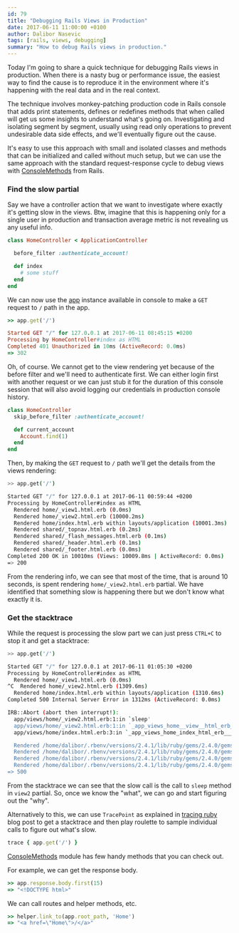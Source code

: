 ```yaml
---
id: 79
title: "Debugging Rails Views in Production"
date: 2017-06-11 11:00:00 +0100
author: Dalibor Nasevic
tags: [rails, views, debugging]
summary: "How to debug Rails views in production."
---
```


Today I'm going to share a quick technique for debugging Rails views in production. When there is a nasty bug or performance issue, the easiest way to find the cause is to reproduce it in the environment where it's happening with the real data and in the real context.

The technique involves monkey-patching production code in Rails console that adds print statements, defines or redefines methods that when called will get us some insights to understand what's going on. Investigating and isolating segment by segment, usually using read only operations to prevent undesirable data side effects, and we'll eventually figure out the cause.

It's easy to use this approach with small and isolated classes and methods that can be initialized and called without much setup, but we can use the same approach with the standard request-response cycle to debug views with [ConsoleMethods](http://api.rubyonrails.org/classes/Rails/ConsoleMethods.html) from Rails.

### Find the slow partial

Say we have a controller action that we want to investigate where exactly it's getting slow in the views. Btw, imagine that this is happening only for a single user in production and transaction average metric is not revealing us any useful info.

```ruby
class HomeController < ApplicationController

  before_filter :authenticate_account!

  def index
    # some stuff
  end
end
```

We can now use the [app](http://api.rubyonrails.org/classes/Rails/ConsoleMethods.html#method-i-app) instance available in console to make a `GET` request to `/` path in the app.

```ruby
>> app.get('/')

Started GET "/" for 127.0.0.1 at 2017-06-11 08:45:15 +0200
Processing by HomeController#index as HTML
Completed 401 Unauthorized in 10ms (ActiveRecord: 0.0ms)
=> 302
```

Oh, of course. We cannot get to the view rendering yet because of the before filter and we'll need to authenticate first. We can either login first with another request or we can just stub it for the duration of this console session that will also avoid logging our credentials in production console history.

```ruby
class HomeController
  skip_before_filter :authenticate_account!

  def current_account
    Account.find(1)
  end
end
```

Then, by making the `GET` request to `/` path we'll get the details from the views rendering:

```bash
>> app.get('/')

Started GET "/" for 127.0.0.1 at 2017-06-11 00:59:44 +0200
Processing by HomeController#index as HTML
  Rendered home/_view1.html.erb (0.0ms)
  Rendered home/_view2.html.erb (10000.2ms)
  Rendered home/index.html.erb within layouts/application (10001.3ms)
  Rendered shared/_topnav.html.erb (0.2ms)
  Rendered shared/_flash_messages.html.erb (0.1ms)
  Rendered shared/_header.html.erb (0.1ms)
  Rendered shared/_footer.html.erb (0.0ms)
Completed 200 OK in 10010ms (Views: 10009.8ms | ActiveRecord: 0.0ms)
=> 200
```

From the rendering info, we can see that most of the time, that is around 10 seconds, is spent rendering `home/_view2.html.erb` partial. We have identified that something slow is happening there but we don't know what exactly it is.


### Get the stacktrace

While the request is processing the slow part we can just press `CTRL+C` to stop it and get a stacktrace:

```bash
>> app.get('/')

Started GET "/" for 127.0.0.1 at 2017-06-11 01:05:30 +0200
Processing by HomeController#index as HTML
  Rendered home/_view1.html.erb (0.0ms)
^C  Rendered home/_view2.html.erb (1309.6ms)
  Rendered home/index.html.erb within layouts/application (1310.6ms)
Completed 500 Internal Server Error in 1312ms (ActiveRecord: 0.0ms)

IRB::Abort (abort then interrupt!):
  app/views/home/_view2.html.erb:1:in `sleep'
  app/views/home/_view2.html.erb:1:in `_app_views_home__view__html_erb__3830501997270886489_69842991281620'
  app/views/home/index.html.erb:3:in `_app_views_home_index_html_erb___2357466009542976056_69842998601520'

  Rendered /home/dalibor/.rbenv/versions/2.4.1/lib/ruby/gems/2.4.0/gems/actionpack-4.2.8/lib/action_dispatch/middleware/templates/rescues/_source.erb (5.6ms)
  Rendered /home/dalibor/.rbenv/versions/2.4.1/lib/ruby/gems/2.4.0/gems/actionpack-4.2.8/lib/action_dispatch/middleware/templates/rescues/_trace.html.erb (2.2ms)
  Rendered /home/dalibor/.rbenv/versions/2.4.1/lib/ruby/gems/2.4.0/gems/actionpack-4.2.8/lib/action_dispatch/middleware/templates/rescues/_request_and_response.html.erb (0.7ms)
  Rendered /home/dalibor/.rbenv/versions/2.4.1/lib/ruby/gems/2.4.0/gems/actionpack-4.2.8/lib/action_dispatch/middleware/templates/rescues/diagnostics.html.erb within rescues/layout (18.0ms)
=> 500
```

From the stacktrace we can see that the slow call is the call to `sleep` method in `view2` partial. So, once we know the "what", we can go and start figuring out the "why".

Alternatively to this, we can use `TracePoint` as explained in [tracing ruby](/posts/51-tracing-ruby-code) blog post to get a stacktrace and then play roulette to sample individual calls to figure out what's slow.

```ruby
trace { app.get('/') }
```

[ConsoleMethods](http://api.rubyonrails.org/classes/Rails/ConsoleMethods.html) module has few handy methods that you can check out.

For example, we can get the response body.

```ruby
>> app.response.body.first(15)
=> "<!DOCTYPE html>"
```

We can call routes and helper methods, etc.

```ruby
>> helper.link_to(app.root_path, 'Home')
=> "<a href=\"Home\">/</a>"
```
